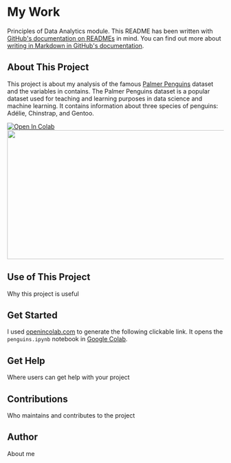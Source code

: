 # My Work

Principles of Data Analytics module.
This README has been written with [GitHub's documentation on READMEs](https://docs.github.com/en/repositories/managing-your-repositorys-settings-and-features/customizing-your-repository/about-readmes) in mind.
You can find out more about [writing in Markdown in GitHub's documentation](https://allisonhorst.github.io/palmerpenguins/articles/intro.html#highlights).

## About This Project

This project is about my analysis of the famous [Palmer Penguins](https://allisonhorst.github.io/palmerpenguins/articles/intro.html#highlights) dataset and the variables in contains. The Palmer Penguins dataset is a popular 
dataset used for teaching and learning purposes in data science and machine learning. It contains information about three species of penguins: Adélie, 
Chinstrap, and Gentoo. 

<a target="_blank" href="https://colab.research.google.com/github/jesabelle94/mywork/blob/main/penguins.ipynb">
  <img src="https://colab.research.google.com/assets/colab-badge.svg" alt="Open In Colab"/>
</a>

<img src="https://allisonhorst.github.io/palmerpenguins/reference/figures/lter_penguins.png" width="600" height="300"/>


## Use of This Project

Why this project is useful


## Get Started

I used [openincolab.com](https://openincolab.com/) to generate the following clickable link.
It opens the `penguins.ipynb` notebook in [Google Colab](https://colab.research.google.com/).


## Get Help

Where users can get help with your project


## Contributions


Who maintains and contributes to the project


## Author

About me


